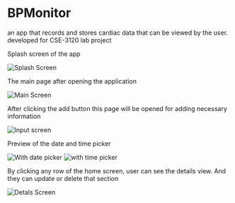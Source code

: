 # BPMonitor
an app that records and stores cardiac data that can be viewed by the user. developed for CSE-3120 lab project

Splash screen of the app

![Splash Screen](https://user-images.githubusercontent.com/103030564/180432188-593b246e-44ec-44cf-b698-7a1dedda7fb8.jpg)

The main page after opening the application

![Main Screen](https://user-images.githubusercontent.com/103030564/180422302-db83c7d0-f3d4-4cee-8bca-ef55cbd5549b.jpg)

After clicking the add button this page will be opened for adding necessary information

![Input screen](https://user-images.githubusercontent.com/103030564/180422374-f5843044-06d7-44e5-b726-39823c3f0bca.jpg)

Preview of the date and time picker

![With date picker](https://user-images.githubusercontent.com/103030564/180422653-278ad645-90d2-4b16-9ecf-b3f5d2e87b70.jpg)
![with time picker](https://user-images.githubusercontent.com/103030564/180422657-668afdea-dd44-46ef-b710-77367cf8cf71.jpg)

By clicking any row of the home screen, user can see the details view. And they can update or delete that section

![Detals Screen](https://user-images.githubusercontent.com/103030564/180425586-060d5616-67eb-450b-bdf3-b8ed158b9f01.jpg)
